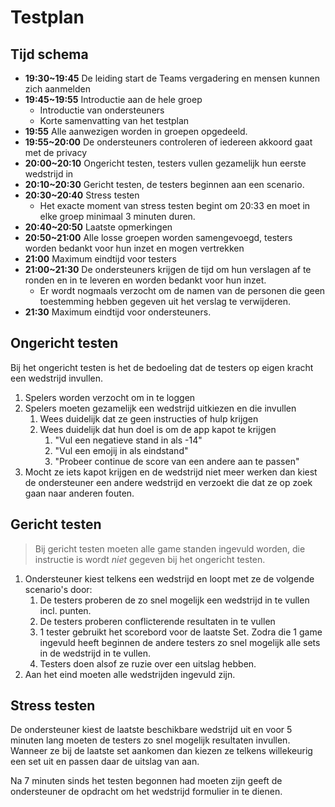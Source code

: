 # Testplan

## Tijd schema

- **19:30~19:45** De leiding start de Teams vergadering en mensen kunnen zich aanmelden
- **19:45~19:55** Introductie aan de hele groep
  - Introductie van ondersteuners
  - Korte samenvatting van het testplan
- **19:55** Alle aanwezigen worden in groepen opgedeeld.
- **19:55~20:00** De ondersteuners controleren of iedereen akkoord gaat met de privacy
- **20:00~20:10** Ongericht testen, testers vullen gezamelijk hun eerste wedstrijd in
- **20:10~20:30** Gericht testen, de testers beginnen aan een scenario.
- **20:30~20:40** Stress testen
  - Het exacte moment van stress testen begint om 20:33 en moet in elke groep minimaal 3 minuten duren.
- **20:40~20:50** Laatste opmerkingen
- **20:50~21:00** Alle losse groepen worden samengevoegd, testers worden bedankt voor hun inzet en mogen vertrekken
- **21:00** Maximum eindtijd voor testers
- **21:00~21:30** De ondersteuners krijgen de tijd om hun verslagen af te ronden en in te leveren en worden bedankt voor hun inzet.
  - Er wordt nogmaals verzocht om de namen van de personen die geen toestemming hebben gegeven uit het verslag te verwijderen.
- **21:30** Maximum eindtijd voor ondersteuners.

## Ongericht testen

Bij het ongericht testen is het de bedoeling dat de testers op eigen kracht een wedstrijd invullen.

1. Spelers worden verzocht om in te loggen
2. Spelers moeten gezamelijk een wedstrijd uitkiezen en die invullen
   1. Wees duidelijk dat ze geen instructies of hulp krijgen
   2. Wees duidelijk dat hun doel is om de app kapot te krijgen
      1. "Vul een negatieve stand in als -14"
      2. "Vul een emojij in als eindstand"
      3. "Probeer continue de score van een andere aan te passen"
3. Mocht ze iets kapot krijgen en de wedstrijd niet meer werken dan kiest de ondersteuner een andere wedstrijd en verzoekt die dat ze op zoek gaan naar anderen fouten.

## Gericht testen

> Bij gericht testen moeten alle game standen ingevuld worden, die instructie is wordt *niet* gegeven bij het ongericht testen.

1. Ondersteuner kiest telkens een wedstrijd en loopt met ze de volgende scenario's door:
    1. De testers proberen de zo snel mogelijk een wedstrijd in te vullen incl. punten.
    2. De testers proberen conflicterende resultaten in te vullen
    3. 1 tester gebruikt het scorebord voor de laatste Set. Zodra die 1 game ingevuld heeft beginnen de andere testers zo snel mogelijk alle sets in de wedstrijd in te vullen.
    4. Testers doen alsof ze ruzie over een uitslag hebben.
2. Aan het eind moeten alle wedstrijden ingevuld zijn.

## Stress testen

De ondersteuner kiest de laatste beschikbare wedstrijd uit en voor 5 minuten lang moeten de testers zo snel mogelijk resultaten invullen. Wanneer ze bij de laatste set aankomen dan kiezen ze telkens willekeurig een set uit en passen daar de uitslag van aan.

Na 7 minuten sinds het testen begonnen had moeten zijn geeft de ondersteuner de opdracht om het wedstrijd formulier in te dienen.
